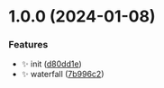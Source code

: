

# 1.0.0 (2024-01-08)


### Features

* ✨ init ([d80dd1e](https://github.com/Mrcxt/react-waterfall/commit/d80dd1ea746ba3f57b73fb59d19dd78969746433))
* ✨ waterfall ([7b996c2](https://github.com/Mrcxt/react-waterfall/commit/7b996c2fb87440991a12e858f6819113e7fbada8))